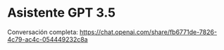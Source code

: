 # Asistente GPT 3.5

Conversación completa: <https://chat.openai.com/share/fb6771de-7826-4c79-ac4c-054449232c8a>
